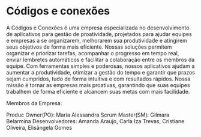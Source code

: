 # Códigos e conexões
A Códigos e Conexões é uma empresa especializada no desenvolvimento de aplicativos para gestão de proatividade, projetados para ajudar equipes e empresas a se organizarem, melhorarem sua produtividade e atingirem seus objetivos de forma mais eficiente. Nossas soluções permitem organizar e priorizar tarefas, acompanhar o progresso em tempo real, enviar lembretes automáticos e facilitar a colaboração entre os membros da equipe. Com ferramentas simples e poderosas, nossos aplicativos ajudam a aumentar a produtividade, otimizar a gestão do tempo e garantir que prazos sejam cumpridos, tudo de forma intuitiva e com resultados rápidos. Nossa missão é tornar as empresas mais proativas, garantindo que suas equipes trabalhem de forma eficiente e alcancem suas metas com mais facilidade.  

Membros da Empresa. 

Produc Owner(PO): Maria Alessandra 
Scrum Master(SM): Gilmara Belarmina
Desenvolvedores: Amanda Araujo, Carla Iza Trevas, Cristiane Oliveira, Elisângela Gomes

